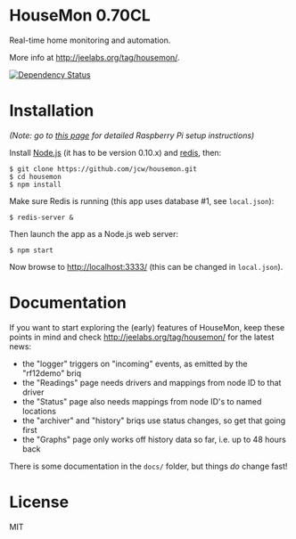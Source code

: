 # HouseMon 0.70CL

Real-time home monitoring and automation.

More info at <http://jeelabs.org/tag/housemon/>.

[![Dependency Status](https://gemnasium.com/jcw/housemon.png)](https://gemnasium.com/jcw/housemon)

# Installation

*(Note: go to [this page][B] for detailed Raspberry Pi setup instructions)*

Install [Node.js][N] (it has to be version 0.10.x) and [redis][R], then:

    $ git clone https://github.com/jcw/housemon.git
    $ cd housemon
    $ npm install
    
Make sure Redis is running (this app uses database #1, see `local.json`):

    $ redis-server &

Then launch the app as a Node.js web server:

    $ npm start

Now browse to <http://localhost:3333/> (this can be changed in `local.json`).

  [B]: http://jeelabs.org/2013/02/15/dijn-08-set-up-node-js-and-redis/
  [N]: http://nodejs.org/
  [R]: http://redis.io/

# Documentation

If you want to start exploring the (early) features of HouseMon, keep these  
points in mind and check <http://jeelabs.org/tag/housemon/> for the latest news:

* the "logger" triggers on "incoming" events, as emitted by the "rf12demo" briq
* the "Readings" page needs drivers and mappings from node ID to that driver
* the "Status" page also needs mappings from node ID's to named locations
* the "archiver" and "history" briqs use status changes, so get that going first
* the "Graphs" page only works off history data so far, i.e. up to 48 hours back

There is some documentation in the `docs/` folder, but things *do* change fast!

# License

MIT
